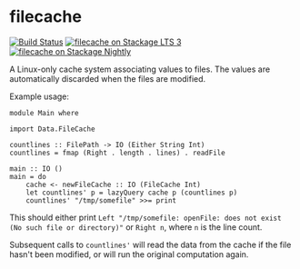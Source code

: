 # filecache

[![Build Status](https://travis-ci.org/bartavelle/filecache.svg?branch=master)](https://travis-ci.org/bartavelle/filecache)
[![filecache on Stackage LTS 3](http://stackage.org/package/filecache/badge/lts-3)](http://stackage.org/lts-3/package/filecache)
[![filecache on Stackage Nightly](http://stackage.org/package/filecache/badge/nightly)](http://stackage.org/nightly/package/filecache)

A Linux-only cache system associating values to files. The values are automatically discarded when the files are modified.

Example usage:

```
module Main where

import Data.FileCache

countlines :: FilePath -> IO (Either String Int)
countlines = fmap (Right . length . lines) . readFile

main :: IO ()
main = do
    cache <- newFileCache :: IO (FileCache Int)
    let countlines' p = lazyQuery cache p (countlines p)
    countlines' "/tmp/somefile" >>= print
```

This should either print `Left "/tmp/somefile: openFile: does not exist (No such file or directory)"` or `Right n`, where `n` is the line count.

Subsequent calls to `countlines'` will read the data from the cache if the file hasn't been modified, or will run the original computation again.
